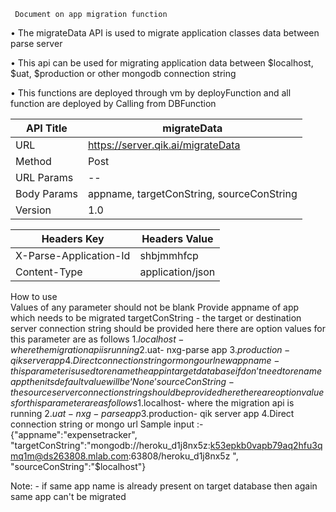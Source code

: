      Document on app migration function
     
•	The migrateData API is used to migrate application classes data between parse server 

•	This api can be used for migrating application data between $localhost, $uat, $production or other mongodb connection string

•	This functions are deployed through vm by deployFunction and all function are deployed by
Calling from DBFunction 



 

 | API Title   | migrateData                                                 |
 |-------------|-------------------------------------------------------------|
 | URL	       | https://server.qik.ai/migrateData                           |
 | Method      | Post                                                        |
 | URL Params  | --                                                          |
 | Body Params | appname, targetConString, sourceConString                   |
 | Version     | 1.0                                                         |


 | Headers Key            | Headers Value            |
 |------------------------|--------------------------|
 | X-Parse-Application-Id | shbjmmhfcp               |
 | Content-Type           | application/json         |



   How to use      
Values of any parameter should not be blank 
Provide appname of app which needs to be migrated 
targetConString - the target or destination server connection string should be provided here there are option values  for this parameter are as follows
         1.$localhost- where the migration api is running
         2.$uat- nxg-parse app
         3.$production- qik server app
         4.Direct connection string or mongo url
newappname- this parameter is used to rename the app in target database if don’t need to rename app then its default value will be ‘None’
sourceConString - the source server connection string should be provided here there are option values  for this parameter are as follows
         1.$localhost- where the migration api is running
         2.$uat- nxg-parse app
         3.$production- qik server app
         4.Direct connection string or mongo url
Sample input :-
{"appname":"expensetracker",
 "targetConString":"mongodb://heroku_d1j8nx5z:k53epkb0vapb79aq2hfu3qmq1m@ds263808.mlab.com:63808/heroku_d1j8nx5z ",
 "sourceConString":"$localhost"}

Note: - if same app name is already present on target database then again same app can't be migrated 
